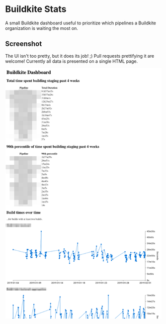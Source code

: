Buildkite Stats
===============
A small Buildkite dashboard useful to prioritize which pipelines a Buildkite
organization is waiting the most on.

Screenshot
----------
The UI isn't too pretty, but it does its job! ;) Pull requests prettifying it
are welcome! Currently all data is presented on a single HTML page.

![Screenshot.](_examples/screenshot.png "Screenshot.")
